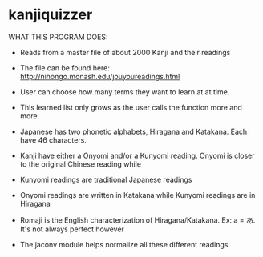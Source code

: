 # kanjiquizzer

WHAT THIS PROGRAM DOES:
- Reads from a master file of about 2000 Kanji and their readings
- The file can be found here: http://nihongo.monash.edu/jouyoureadings.html
- User can choose how many terms they want to learn at at time. 
- This learned list only grows as the user calls the function more and more.

- Japanese has two phonetic alphabets, Hiragana and Katakana. Each have 46 characters.
- Kanji have either a Onyomi and/or a Kunyomi reading. Onyomi is closer to the original Chinese reading while
- Kunyomi readings are traditional Japanese readings
- Onyomi readings are written in Katakana while Kunyomi readings are in Hiragana
- Romaji is the English characterization of Hiragana/Katakana. Ex: a = あ. It's not always perfect however
- The jaconv module helps normalize all these different readings
